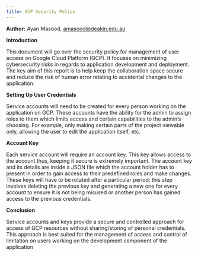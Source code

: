 ```yaml
---
title: GCP Security Policy
---
```



**Author:** Ayan Masood, amasood@deakin.edu.au

**Introduction**

This document will go over the security policy for management of user access on Google Cloud
Platform (GCP). It focuses on minimizing cybersecurity risks in regards to application development
and deployment. The key aim of this report is to help keep the collaboration space secure and reduce
the risk of human error relating to accidental changes to the application.

**Setting Up User Credentials**

Service accounts will need to be created for every person working on the application on GCP. These
accounts have the ability for the admin to assign roles to them which limits access and certain
capabilities to the admin’s choosing. For example, only making certain parts of the project viewable
only, allowing the user to edit the application itself, etc.

**Account Key**

Each service account will require an account key. This key allows access to the account thus,
keeping it secure is extremely important. The account key and its details are inside a JSON file
which the account holder has to present in order to gain access to their predefined roles and make
changes. These keys will have to be rotated after a particular period; this step involves deleting
the previous key and generating a new one for every account to ensure it is not being misused or
another person has gained access to the previous credentials.

**Conclusion**

Service accounts and keys provide a secure and controlled approach for access of GCP resources
without sharing/storing of personal credentials. This approach is best suited for the management of
access and control of limitation on users working on the development component of the application
